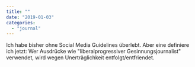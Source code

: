 ```yaml
---
title: ""
date: "2019-01-03"
categories: 
  - "journal"
---
```


Ich habe bisher ohne Social Media Guidelines überlebt. Aber eine definiere ich jetzt: Wer Ausdrücke wie "liberalprogressiver Gesinnungsjournalist" verwendet, wird wegen Unerträglichkeit entfolgt/entfriendet.
